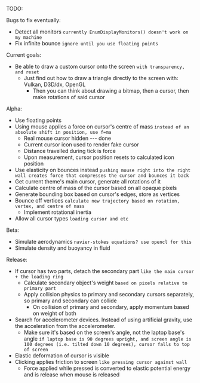 TODO:

Bugs to fix eventually:
- Detect all monitors `currently EnumDisplayMonitors() doesn't work on my machine`
- Fix infinite bounce `ignore until you use floating points`

Current goals:
- Be able to draw a custom cursor onto the screen `with transparency, and reset`
  - Just find out how to draw a triangle directly to the screen with: Vulkan, D3D/dx, OpenGL
    - Then you can think about drawing a bitmap, then a cursor, then make rotations of said cursor


Alpha:
- Use floating points
- Using mouse applies a force on cursor's centre of mass `instead of an absolute shift in position, use f=ma`
  - Real mouse cursor hidden --- done
  - Current cursor icon used to render fake cursor
  - Distance travelled during tick is force
  - Upon measurement, cursor position resets to calculated icon position
- Use elasticity on bounces instead `pushing mouse right into the right wall creates force that compresses the cursor and bounces it back`
- Get current theme's main cursor, generate all rotations of it
- Calculate centre of mass of the cursor based on all opaque pixels
- Generate bounding box based on cursor's edges, store as vertices
- Bounce off vertices `calculate new trajectory based on rotation, vertex, and centre of mass`
  - Implement rotational inertia
- Allow all cursor types `loading cursor and etc`


Beta:
- Simulate aerodynamics `navier-stokes equations? use opencl for this`
- Simulate density and buoyancy in fluid


Release:
- If cursor has two parts, detach the secondary part `like the main cursor + the loading ring`
  - Calculate secondary object's weight `based on pixels relative to primary part`
  - Apply collision physics to primary and secondary cursors separately, so primary and secondary can collide
    - On collision of primary and secondary, apply momentum based on weight of both
- Search for accelerometer devices. Instead of using artificial gravity, use the acceleration from the accelerometer.
  - Make sure it's based on the screen's angle, not the laptop base's angle `if laptop base is 90 degrees upright, and screen angle is 100 degrees (i.e. tilted down 10 degrees), cursor falls to top of screen`
- Elastic deformation of cursor is visible
- Clicking applies friction to screen `like pressing cursor against wall`
  - Force applied while pressed is converted to elastic potential energy and is release when mouse is released
